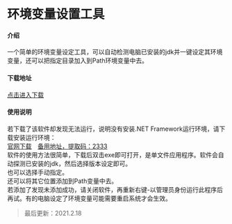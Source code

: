 # 环境变量设置工具
#### 介绍
一个简单的环境变量设定工具，可以自动检测电脑已安装的jdk并一键设定其环境变量，还可以把指定目录加入到Path环境变量中去。<br>
#### 下载地址
[点击进入下载](https://gitee.com/swsk33/EVSetTool/releases)<br>
#### 使用说明
若下载了该软件却发现无法运行，说明没有安装.NET Framework运行环境，请下载安装运行环境：<br>
[官网下载](https://dotnet.microsoft.com/download/dotnet-framework/net48)&ensp;&ensp;[备用地址，提取码：2333](https://swsk33.lanzoui.com/b0br74e9i)<br>
软件的使用方法很简单，下载后双击exe即可打开，是单文件应用程序。软件会自动探测已安装的jdk，然后选择版本设定即可。<br>
也可以选择手动指定。<br>
还可以将其它位置添加到Path变量中去。<br>
若添加了发现未添加成功，请关闭软件，再重新右键-以管理员身份运行此程序后再试。有的电脑设定了环境变量可能需要重启系统才会生效。<br>
> 最后更新：2021.2.18